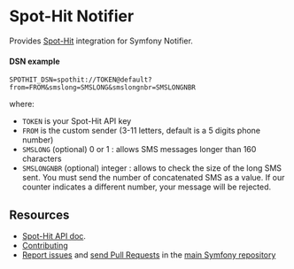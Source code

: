 Spot-Hit Notifier
=================

Provides [Spot-Hit](https://www.spot-hit.fr/) integration for Symfony Notifier.

#### DSN example

```
SPOTHIT_DSN=spothit://TOKEN@default?from=FROM&smslong=SMSLONG&smslongnbr=SMSLONGNBR
```

where:
 - `TOKEN` is your Spot-Hit API key
 - `FROM` is the custom sender (3-11 letters, default is a 5 digits phone number)
 - `SMSLONG` (optional) 0 or 1 : allows SMS messages longer than 160 characters
 - `SMSLONGNBR` (optional) integer : allows to check the size of the long SMS sent. You must send the number of concatenated SMS as a value. If our counter indicates a different number, your message will be rejected.

Resources
---------

 * [Spot-Hit API doc](https://www.spot-hit.fr/documentation-api).
 * [Contributing](https://symfony.com/doc/current/contributing/index.html)
 * [Report issues](https://github.com/symfony/symfony/issues) and
   [send Pull Requests](https://github.com/symfony/symfony/pulls)
   in the [main Symfony repository](https://github.com/symfony/symfony)
